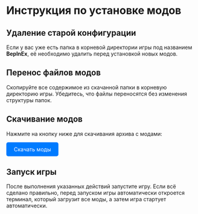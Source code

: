 # Инструкция по установке модов

## Удаление старой конфигурации

Если у вас уже есть папка в корневой директории игры под названием **BepInEx**, её необходимо удалить перед установкой новых модов.

## Перенос файлов модов

Скопируйте все содержимое из скачанной папки в корневую директорию игры. Убедитесь, что файлы переносятся без изменения структуры папок.

## Скачивание модов

Нажмите на кнопку ниже для скачивания архива с модами:

<a href="https://github.com/KostyaDemchenko/repo_mods_pack/archive/refs/heads/main.zip" style="display: inline-block; padding: 10px 20px; background-color: #007BFF; color: white; text-decoration: none; border-radius: 5px;">Скачать моды</a>

## Запуск игры

После выполнения указанных действий запустите игру. Если всё сделано правильно, перед запуском игры автоматически откроется терминал, который загрузит все моды, а затем игра стартует автоматически.
